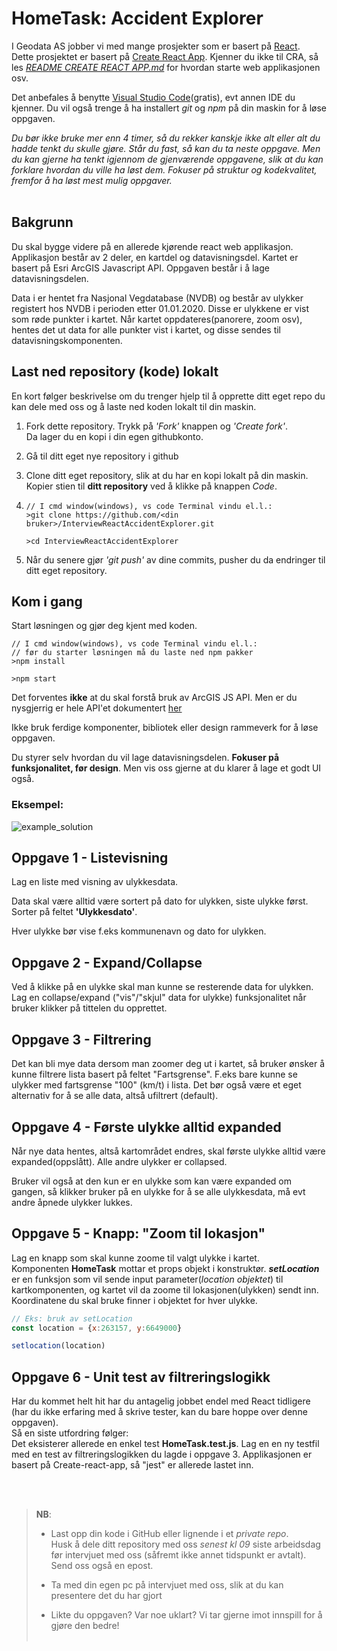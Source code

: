 # HomeTask: Accident Explorer

I Geodata AS jobber vi med mange prosjekter som er basert på [React](https://reactjs.org/). <br />
 Dette prosjektet er basert på  [Create React App](https://github.com/facebook/create-react-app). Kjenner du ikke til CRA, så les *[README CREATE REACT APP.md](./README%20CREATE%20REACT%20APP.md)* for hvordan starte web applikasjonen osv. 

Det anbefales å benytte [Visual Studio Code](https://code.visualstudio.com/)(gratis), evt annen IDE du kjenner. Du vil også trenge å ha installert *git* og *npm* på din maskin for å løse oppgaven.

*Du bør ikke bruke mer enn 4 timer, så du rekker kanskje ikke alt eller alt du hadde tenkt du skulle gjøre. Står du fast, så kan du ta neste oppgave. Men du kan gjerne ha tenkt igjennom de gjenværende oppgavene, slik at du kan forklare hvordan du ville ha løst dem.
Fokuser på struktur og kodekvalitet, fremfor å ha løst mest mulig oppgaver.*
<br /><br />
## Bakgrunn

Du skal bygge videre på en allerede kjørende react web applikasjon.
Applikasjon består av 2 deler, en kartdel og datavisningsdel. 
Kartet er basert på Esri ArcGIS Javascript API.
Oppgaven består i å lage datavisningsdelen.

Data i er hentet fra Nasjonal Vegdatabase (NVDB) og består av ulykker registert hos NVDB i perioden etter 01.01.2020. Disse er ulykkene er vist som røde punkter i kartet. Når kartet oppdateres(panorere, zoom osv), hentes det ut data for alle punkter vist i kartet, og disse sendes til datavisningskomponenten.

## Last ned repository (kode) lokalt
En kort følger beskrivelse om du trenger hjelp til å opprette ditt eget repo du kan dele med oss og å laste ned koden lokalt til din maskin.

1. Fork dette repository. Trykk på _'Fork'_ knappen og _'Create fork'_.   
   Da lager du en kopi i din egen githubkonto.
2. Gå til ditt eget nye repository i github
3. Clone ditt eget repository, slik at du har en kopi lokalt på din maskin.   
   Kopier stien til **ditt repository** ved å klikke på knappen _Code_.
4. ```
   // I cmd window(windows), vs code Terminal vindu el.l.:
   >git clone https://github.com/<din bruker>/InterviewReactAccidentExplorer.git

   >cd InterviewReactAccidentExplorer
   ```

1. Når du senere gjør _'git push'_ av dine commits, pusher du da endringer til ditt eget repository.


## Kom i gang
Start løsningen og gjør deg kjent med koden.

```
// I cmd window(windows), vs code Terminal vindu el.l.:
// før du starter løsningen må du laste ned npm pakker
>npm install

>npm start
```

Det forventes __ikke__ at du skal forstå bruk av ArcGIS JS API. Men er du nysgjerrig er hele API'et dokumentert [her](https://developers.arcgis.com/javascript/latest/)

Ikke bruk ferdige komponenter, bibliotek eller design rammeverk for å løse oppgaven.

Du styrer selv hvordan du vil lage datavisningsdelen. __Fokuser på funksjonalitet, før design__. Men vis oss gjerne at du klarer å lage et godt UI også.

### Eksempel:
![example_solution](example%20solution.png)


## Oppgave 1 - Listevisning
Lag en liste med visning av ulykkesdata.

Data skal være alltid være sortert på dato for ulykken, siste ulykke først. Sorter på feltet __'Ulykkesdato'__.

Hver ulykke bør vise f.eks kommunenavn og dato for ulykken.

## Oppgave 2 - Expand/Collapse
Ved å klikke på en ulykke skal man kunne se resterende data for ulykken. Lag en collapse/expand ("vis"/"skjul" data for ulykke) funksjonalitet når bruker klikker på tittelen du opprettet.

## Oppgave 3 - Filtrering
Det kan bli mye data dersom man zoomer deg ut i kartet, så bruker ønsker å kunne filtrere lista basert på feltet "Fartsgrense". F.eks bare kunne se ulykker med fartsgrense "100" (km/t) i lista.
Det bør også være et eget alternativ for å se alle data, altså ufiltrert (default). 

## Oppgave 4 - Første ulykke alltid expanded
Når nye data hentes, altså kartområdet endres, skal første ulykke alltid være expanded(oppslått). Alle andre ulykker er collapsed.

Bruker vil også at den kun er en ulykke som kan være expanded om gangen, så klikker bruker på en ulykke for å se alle ulykkesdata, må evt andre åpnede ulykker lukkes.

## Oppgave 5 - Knapp: "Zoom til lokasjon"
Lag en knapp som skal kunne zoome til valgt ulykke i kartet.
<br />
Komponenten __HomeTask__ mottar et props objekt i konstruktør. __*setLocation*__ er en funksjon som vil sende input parameter(*location objektet*) til kartkomponenten, og kartet vil da zoome til lokasjonen(ulykken) sendt inn. Koordinatene du skal bruke finner i objektet for hver ulykke.

```javascript
// Eks: bruk av setLocation
const location = {x:263157, y:6649000}

setlocation(location)
```

## Oppgave 6 - Unit test av filtreringslogikk
Har du kommet helt hit har du antagelig jobbet endel med React tidligere (har du ikke erfaring med å skrive tester, kan du bare hoppe over denne oppgaven). 
<br />
Så en siste utfordring følger:
<br />
Det eksisterer allerede en enkel test __HomeTask.test.js__. Lag en en ny testfil med en test av filtreringslogikken du lagde i oppgave 3.
Applikasjonen er basert på Create-react-app, så "jest" er allerede lastet inn.

<br />
<br />

>__NB__: 
>- Last opp din kode i GitHub eller lignende i et *private repo*. 
>  <br />Husk å dele ditt repository med oss *senest kl 09* siste arbeidsdag før intervjuet med oss (såfremt ikke annet tidspunkt er avtalt). Send oss også en epost.
>
>- Ta med din egen pc på intervjuet med oss, slik at du kan presentere det du har gjort 
>
>- Likte du oppgaven? Var noe uklart? Vi tar gjerne imot innspill for å gjøre den bedre!<br/><br/>
